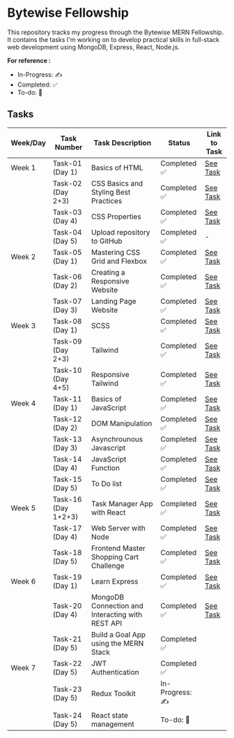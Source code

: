 
# Bytewise Fellowship

This repository tracks my progress through the Bytewise MERN Fellowship. It contains the tasks I'm working on to develop practical skills in full-stack web development using MongoDB, Express, React, Node.js.

**For reference :**
- In-Progress: ✍️
- Completed: ✅
- To-do: 📝

## Tasks
| Week/Day | Task Number | Task Description | Status | Link to Task |
|---|---|---|---|---|
| Week 1  |Task-01 (Day 1) |  Basics of HTML | Completed ✅ | [See Task](https://github.com/idkzeynav/HTML) |
|         |Task-02 (Day 2+3) |  CSS Basics and Styling Best Practices | Completed ✅  |[See Task](https://github.com/idkzeynav/CSS)|
|         |Task-03 (Day 4)|  CSS Properties | Completed ✅  |[See Task](https://github.com/idkzeynav/CSS)|
|         |Task-04 (Day 5) |  Upload repository to GitHub | Completed ✅ | - |
| Week 2  |Task-05 (Day 1) |  Mastering CSS Grid and Flexbox | Completed ✅  |[See Task](https://github.com/idkzeynav/Bytewise-MERN/tree/master/Week2_Task1(Grid%2BFlexbox))|
|         |Task-06 (Day 2) |  Creating a Responsive Website | Completed ✅ |[See Task](https://github.com/idkzeynav/Bytewise-MERN/tree/master/Week2_Task2%20(Responsiveness))|
|         |Task-07 (Day 3) |  Landing Page Website | Completed ✅ |[See Task](https://github.com/idkzeynav/Bytewise-MERN/tree/master/Week2_Task3%20(landing%20page-frontend%20mentor))|
| Week 3  |Task-08 (Day 1) |  SCSS | Completed ✅|[See Task](https://github.com/idkzeynav/Bytewise-MERN/tree/master/Week-3/Task-1-SCSS)|
|         |Task-09 (Day 2+3) |  Tailwind | Completed ✅ |[See Task](https://github.com/idkzeynav/Bytewise-MERN/tree/master/Week-3/Task-2-Tailwind)|
|         |Task-10 (Day 4+5) |  Responsive Tailwind | Completed ✅ |[See Task](https://github.com/idkzeynav/Bytewise-MERN/tree/master/Week-3/Task-3-Responsive-Tailwind/my-react-app)|
| Week 4  |Task-11 (Day 1) | Basics of JavaScript| Completed ✅|[See Task](https://github.com/idkzeynav/Bytewise-MERN/tree/master/Week-4/Task-1-JavaScript%20Basics)|
|         |Task-12 (Day 2) | DOM Manipulation| Completed ✅|[See Task](https://github.com/idkzeynav/Bytewise-MERN/tree/master/Week-4/Task-2-DOM%20manipulation)|
|         |Task-13 (Day 3) | Asynchrounous Javascript| Completed ✅|[See Task](https://github.com/idkzeynav/Bytewise-MERN/tree/master/Week-4/Task-3-Asynchronous-JS)|
|         |Task-14 (Day 4) | JavaScript Function| Completed ✅|[See Task](https://github.com/idkzeynav/Bytewise-MERN/tree/master/Week-4/Task-4-JS-Functions)|
|         |Task-15 (Day 5) | To Do list | Completed ✅|[See Task](https://github.com/idkzeynav/Bytewise-MERN/tree/master/Week-4/Task-5-To-Do-List)|
| Week 5  |Task-16 (Day 1+2+3)|Task Manager App with React| Completed ✅|[See Task](https://github.com/idkzeynav/Bytewise-MERN/tree/master/Week-5/Task-1/react-task-manager)|
|         |Task-17 (Day 4)|Web Server with Node| Completed ✅|[See Task](https://github.com/idkzeynav/Bytewise-MERN/tree/master/Week-5/Task-2/web-server-node)|
|         |Task-18 (Day 5)|Frontend Master Shopping Cart Challenge| Completed ✅|[See Task](https://github.com/idkzeynav/Bytewise-MERN/tree/master/Week-5/Task-3/product-list-with-cart-main/product-list-with-cart-main)|
| Week 6  |Task-19 (Day 1)| Learn Express| Completed ✅|[See Task](https://github.com/idkzeynav/Bytewise-MERN/tree/master/Week-6/Task-1-Express)|
|         |Task-20 (Day 4)| MongoDB Connection and Interacting with REST API| Completed ✅|[See Task](https://github.com/idkzeynav/Bytewise-MERN/tree/master/Week-6/Task-2-MongoDB)|
|         |Task-21 (Day 5)| Build a Goal App using the MERN Stack|Completed ✅||[See Task](https://github.com/idkzeynav/Bytewise-MERN/tree/master/Week-6/task-3-Frontend-Goal-App)|
| Week 7  |Task-22 (Day 5)| JWT Authentication| Completed ✅||[See Task]()|
|         |Task-23 (Day 5)| Redux Toolkit| In-Progress: ✍️||[See Task]()|
|         |Task-24 (Day 5)| React state management| To-do: 📝||[See Task]()|
